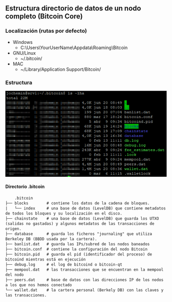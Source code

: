 ## Estructura directorio de datos de un nodo completo (Bitcoin Core)

### Localización (rutas por defecto)
- Windows 
  - C:\Users\YourUserName\Appdata\Roaming\Bitcoin
- GNU/Linux
  - ~/.bitcoin/
- MAC
  - ~/Library/Application Support/Bitcoin/

### Estructura

<p align="center">
  <img src="estructura_datos/Picture1.png?raw=true" alt="Estructura ficheros y directorios"/>
</p>

#### Directorio .bitcoin
        .bitcoin
    ├── blocks        # contiene los datos de la cadena de bloques.
    |   └── index     # una base de datos (LevelDB) que contiene metadatos de todos los bloques y su localización en el disco.
    ├── chainstate    # una base de datos (LevelDB) que guarda los UTXO (salidas no gastadas) y algunos metadatos de las transacciones de origen.
    ├── database      # guarda los ficheros "journaling" que utiliza Berkeley DB (BBDD usada por la cartera).
    ├── banlist.dat   # guarda las IPs/subred de los nodos baneados       
    ├── bitcoin.conf  # contiene la configuración del nodo Bitcoin
    ├── bitcoin.pid   # guarda el pid (identificador del proceso) de bitcoind mientras está en ejecución
    ├── debug.log     # el log de bitcoind o bitcoin-qt
    ├── mempool.dat   # las transacciones que se encuentran en la mempool del nodo
    ├── peers.dat     # base de datos con las direcciones IP de los nodos a los que nos hemos conectado
    └── wallet.dat    # la cartera personal (Berkely DB) con las claves y las transacciones.
